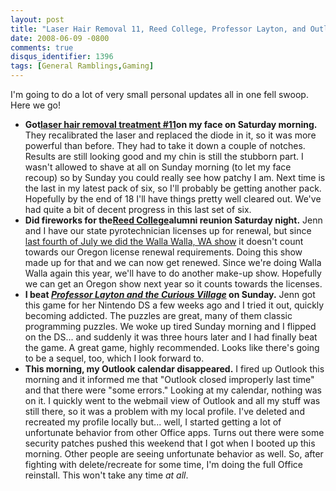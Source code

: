 ```yaml
---
layout: post
title: "Laser Hair Removal 11, Reed College, Professor Layton, and Outlook Catastrophe"
date: 2008-06-09 -0800
comments: true
disqus_identifier: 1396
tags: [General Ramblings,Gaming]
---
```

I'm going to do a lot of very small personal updates all in one fell
swoop. Here we go!

-   **Got**[**laser hair removal treatment
    \#11**](/archive/2008/04/07/laser-hair-removal-treatment-9.aspx)**on
    my face on Saturday morning.** They recalibrated the laser and
    replaced the diode in it, so it was more powerful than before. They
    had to take it down a couple of notches. Results are still looking
    good and my chin is still the stubborn part. I wasn't allowed to
    shave at all on Sunday morning (to let my face recoup) so by Sunday
    you could really see how patchy I am. Next time is the last in my
    latest pack of six, so I'll probably be getting another pack.
    Hopefully by the end of 18 I'll have things pretty well cleared out.
    We've had quite a bit of decent progress in this last set of six.
-   **Did fireworks for the**[**Reed
    College**](http://www.reed.edu/)**alumni reunion Saturday night.**
    Jenn and I have our state pyrotechnician licenses up for renewal,
    but since [last fourth of July we did the Walla Walla, WA
    show](/archive/2007/07/06/walla-walla-fireworks-2007.aspx) it
    doesn't count towards our Oregon license renewal requirements. Doing
    this show made up for that and we can now get renewed. Since we're
    doing Walla Walla again this year, we'll have to do another make-up
    show. Hopefully we can get an Oregon show next year so it counts
    towards the licenses.
-   **I beat *[Professor Layton and the Curious
    Village](http://www.amazon.com/gp/product/B000U5W3IW?ie=UTF8&tag=mhsvortex&linkCode=as2&camp=1789&creative=9325&creativeASIN=B000U5W3IW)*
    on Sunday.** Jenn got this game for her Nintendo DS a few weeks ago
    and I tried it out, quickly becoming addicted. The puzzles are
    great, many of them classic programming puzzles. We woke up tired
    Sunday morning and I flipped on the DS... and suddenly it was three
    hours later and I had finally beat the game. A great game, highly
    recommended. Looks like there's going to be a sequel, too, which I
    look forward to.
-   **This morning, my Outlook calendar disappeared.** I fired up
    Outlook this morning and it informed me that "Outlook closed
    improperly last time" and that there were "some errors." Looking at
    my calendar, nothing was on it. I quickly went to the webmail view
    of Outlook and all my stuff was still there, so it was a problem
    with my local profile. I've deleted and recreated my profile locally
    but... well, I started getting a lot of unfortunate behavior from
    other Office apps. Turns out there were some security patches pushed
    this weekend that I got when I booted up this morning. Other people
    are seeing unfortunate behavior as well. So, after fighting with
    delete/recreate for some time, I'm doing the full Office reinstall.
    This won't take any time *at all*.


